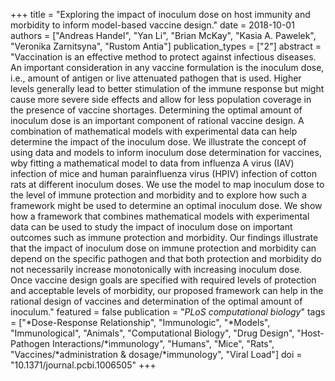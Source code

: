 +++
title = "Exploring the impact of inoculum dose on host immunity and morbidity to inform model-based vaccine design."
date = 2018-10-01
authors = ["Andreas Handel", "Yan Li", "Brian McKay", "Kasia A. Pawelek", "Veronika Zarnitsyna", "Rustom Antia"]
publication_types = ["2"]
abstract = "Vaccination is an effective method to protect against infectious diseases. An important consideration in any vaccine formulation is the inoculum dose, i.e., amount of antigen or live attenuated pathogen that is used. Higher levels generally lead to better stimulation of the immune response but might cause more  severe side effects and allow for less population coverage in the presence of vaccine shortages. Determining the optimal amount of inoculum dose is an important component of rational vaccine design. A combination of mathematical models with experimental data can help determine the impact of the inoculum dose. We illustrate the concept of using data and models to inform inoculum dose determination for vaccines, wby fitting a mathematical model to data from influenza A virus (IAV) infection of mice and human parainfluenza virus (HPIV) infection of cotton rats at different inoculum doses. We use the model to map inoculum dose to the level of immune protection and morbidity and to explore how  such a framework might be used to determine an optimal inoculum dose. We show how a framework that combines mathematical models with experimental data can be used  to study the impact of inoculum dose on important outcomes such as immune protection and morbidity. Our findings illustrate that the impact of inoculum dose on immune protection and morbidity can depend on the specific pathogen and that both protection and morbidity do not necessarily increase monotonically with increasing inoculum dose. Once vaccine design goals are specified with required levels of protection and acceptable levels of morbidity, our proposed framework can help in the rational design of vaccines and determination of the optimal amount of inoculum."
featured = false
publication = "*PLoS computational biology*"
tags = ["*Dose-Response Relationship", "Immunologic", "*Models", "Immunological", "Animals", "Computational Biology", "Drug Design", "Host-Pathogen Interactions/*immunology", "Humans", "Mice", "Rats", "Vaccines/*administration & dosage/*immunology", "Viral Load"]
doi = "10.1371/journal.pcbi.1006505"
+++

